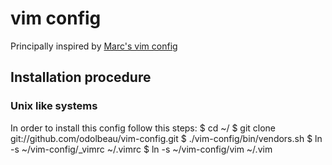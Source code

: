# vim config

Principally inspired by [Marc's vim config](http://daringfireball.net/projects/markdown/)

## Installation procedure

### Unix like systems

In order to install this config follow this steps:
    $ cd ~/
    $ git clone git://github.com/odolbeau/vim-config.git 
    $ ./vim-config/bin/vendors.sh
    $ ln -s ~/vim-config/_vimrc ~/.vimrc
    $ ln -s ~/vim-config/vim ~/.vim
